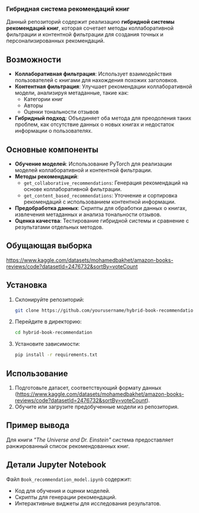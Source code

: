 
### Гибридная система рекомендаций книг

Данный репозиторий содержит реализацию **гибридной системы рекомендаций книг**, которая сочетает методы коллаборативной фильтрации и контентной фильтрации для создания точных и персонализированных рекомендаций.

## Возможности

- **Коллаборативная фильтрация**:
  Использует взаимодействия пользователей с книгами для нахождения похожих заголовков.
- **Контентная фильтрация**:
  Улучшает рекомендации коллаборативной модели, анализируя метаданные, такие как:
  - Категории книг
  - Авторы
  - Оценки тональности отзывов
- **Гибридный подход**:
  Объединяет оба метода для преодоления таких проблем, как отсутствие данных о новых книгах и недостаток информации о пользователях.

## Основные компоненты

- **Обучение моделей**:
  Использование PyTorch для реализации моделей коллаборативной и контентной фильтрации.
- **Методы рекомендаций**:
  - `get_collaborative_recommendations`: Генерация рекомендаций на основе коллаборативной фильтрации.
  - `get_content_based_recommendations`: Уточнение и сортировка рекомендаций с использованием контентной информации.
- **Предобработка данных**:
  Скрипты для обработки данных о книгах, извлечения метаданных и анализа тональности отзывов.
- **Оценка качества**:
  Тестирование гибридной системы и сравнение с результатами отдельных методов.

## Обущающая выборка

https://www.kaggle.com/datasets/mohamedbakhet/amazon-books-reviews/code?datasetId=2476732&sortBy=voteCount

## Установка

1. Склонируйте репозиторий:
   ```bash
   git clone https://github.com/yourusername/hybrid-book-recommendation.git
   ```
2. Перейдите в директорию:
   ```bash
   cd hybrid-book-recommendation
   ```
3. Установите зависимости:
   ```bash
   pip install -r requirements.txt
   ```

## Использование

1. Подготовьте датасет, соответствующий формату данных (https://www.kaggle.com/datasets/mohamedbakhet/amazon-books-reviews/code?datasetId=2476732&sortBy=voteCount).
2. Обучите или загрузите предобученные модели из репозитория.

## Пример вывода

Для книги *"The Universe and Dr. Einstein"* система предоставляет ранжированный список рекомендованных книг.

## Детали Jupyter Notebook

Файл `Book_recommendation_model.ipynb` содержит:
- Код для обучения и оценки моделей.
- Скрипты для генерации рекомендаций.
- Интерактивные виджеты для исследования результатов.

